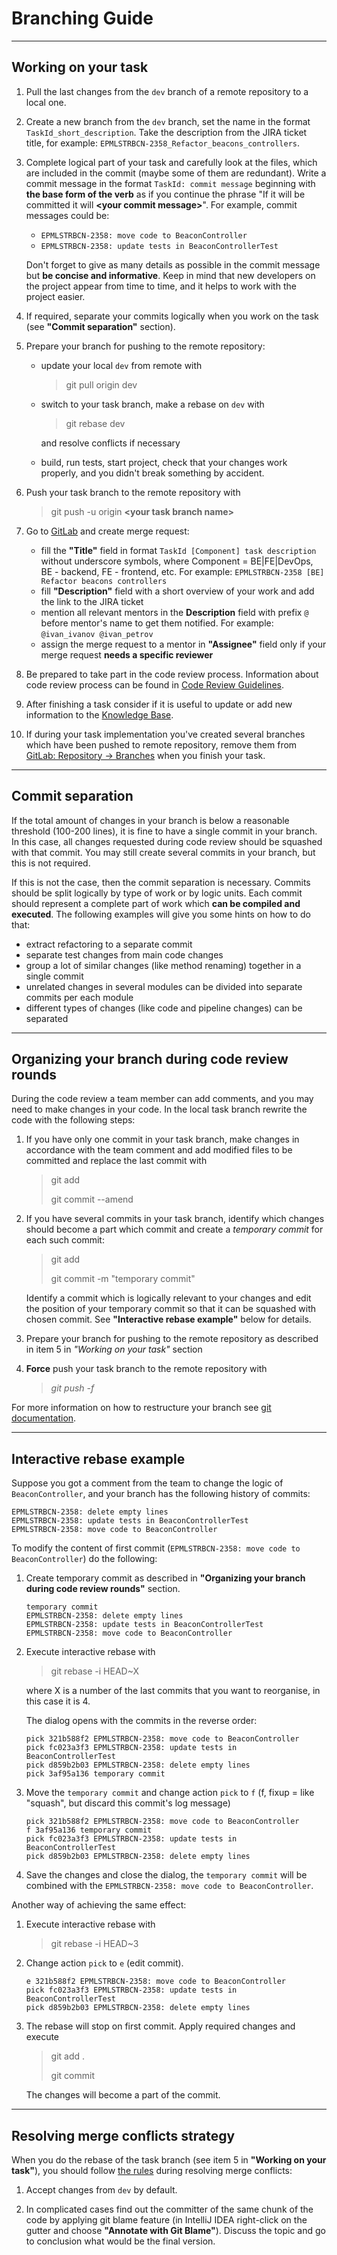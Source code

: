 # Branching Guide

---

## Working on your task

1. Pull the last changes from the `dev` branch of a remote repository to a local one.

2. Create a new branch from the `dev` branch, set the name in the format `TaskId_short_description`.
   Take the description from the JIRA ticket title, for example: `EPMLSTRBCN-2358_Refactor_beacons_controllers`.

3. Complete logical part of your task and carefully look at the files, which are included in the commit 
   (maybe some of them are redundant). Write a commit message in the format `TaskId: commit message` beginning 
   with **the base form of the verb** as if you continue the phrase "If it will be committed it will **\<your commit
   message\>**".
   For example, commit messages could be:
    - `EPMLSTRBCN-2358: move code to BeaconController`
    - `EPMLSTRBCN-2358: update tests in BeaconControllerTest`
   
   Don't forget to give as many details as possible in the commit message but **be concise and informative**. 
   Keep in mind that new developers on the project appear from time to time, and it helps to work with the project 
   easier.

4. If required, separate your commits logically when you work on the task (see **"Commit separation"** section).

5. Prepare your branch for pushing to the remote repository:

    - update your local `dev` from remote with
      > git pull origin dev

    - switch to your task branch, make a rebase on `dev` with
      > git rebase dev

      and resolve conflicts if necessary

    - build, run tests, start project, check that your changes work properly,
      and you didn't break something by accident.

6. Push your task branch to the remote repository with
   > git push -u origin **\<your task branch name\>**

7. Go to [GitLab](https://git.epam.com/epm-lstr/epm-lstr-bcn) and create merge request:
    - fill the **"Title"** field in format `TaskId [Component] task description` without underscore symbols,
      where Component = BE|FE|DevOps, BE - backend, FE - frontend, etc.
      For example: `EPMLSTRBCN-2358 [BE] Refactor beacons controllers`
    - fill **"Description"** field with a short overview of your work and add the link to the JIRA ticket
    - mention all relevant mentors in the **Description** field with prefix `@` before mentor's name to get
      them notified. For example: `@ivan_ivanov @ivan_petrov`
    - assign the merge request to a mentor in **"Assignee"** field only if your merge request
      **needs a specific reviewer**

8. Be prepared to take part in the code review process. Information about code review process can be found in
   [Code Review Guidelines](https://kb.epam.com/display/EJAVACC/Code+Review+Guidelines).

9. After finishing a task consider if it is useful to update or add new information to the
   [Knowledge Base](https://kb.epam.com/pages/viewpage.action?pageId=467207975).
   
10. If during your task implementation you've created several branches which have been pushed to remote repository,
    remove them from [GitLab: Repository -> Branches](https://git.epam.com/epm-lstr/epm-lstr-bcn/bcnadm/-/branches)
    when you finish your task.

---

## Commit separation

If the total amount of changes in your branch is below a reasonable threshold (100-200 lines), it is fine to
have a single commit in your branch. In this case, all changes requested during code review should be squashed
with that commit. You may still create several commits in your branch, but this is not required.

If this is not the case, then the commit separation is necessary. Commits should be split logically by type of work
or by logic units. Each commit should represent a complete part of work which **can be compiled and executed**.
The following examples will give you some hints on how to do that:
- extract refactoring to a separate commit
- separate test changes from main code changes
- group a lot of similar changes (like method renaming) together in a single commit
- unrelated changes in several modules can be divided into separate commits per each module
- different types of changes (like code and pipeline changes) can be separated

---

## Organizing your branch during code review rounds

During the code review a team member can add comments, and you may need to make changes in your code.
In the local task branch rewrite the code with the following steps:

1. If you have only one commit in your task branch, make changes in accordance with the team comment and
   add modified files to be committed and replace the last commit with
   > git add
   > 
   > git commit --amend

2. If you have several commits in your task branch, identify which changes should become a part which commit
   and create a _temporary commit_ for each such commit:
   > git add
   > 
   > git commit -m "temporary commit"
   
   Identify a commit which is logically relevant to your changes and edit the position of your temporary commit
   so that it can be squashed with chosen commit. See **"Interactive rebase example"** below for details.

3. Prepare your branch for pushing to the remote repository as described in item 5 in *"Working on your task"* section

4. **Force** push your task branch to the remote repository with
   > _git push -f_

For more information on how to restructure your branch see
[git documentation](https://git-scm.com/book/en/v2/Git-Tools-Rewriting-History).

___

## Interactive rebase example

Suppose you got a comment from the team to change the logic of `BeaconController`,
and your branch has the following history of commits:

```
EPMLSTRBCN-2358: delete empty lines
EPMLSTRBCN-2358: update tests in BeaconControllerTest
EPMLSTRBCN-2358: move code to BeaconController
```

To modify the content of first commit (`EPMLSTRBCN-2358: move code to BeaconController`) do the following:

1. Create temporary commit as described in **"Organizing your branch during code review rounds"** section.

   ```
   temporary commit
   EPMLSTRBCN-2358: delete empty lines
   EPMLSTRBCN-2358: update tests in BeaconControllerTest
   EPMLSTRBCN-2358: move code to BeaconController
   ```

2. Execute interactive rebase with
    > git rebase -i HEAD~X

    where X is a number of the last commits that you want to reorganise, in this case it is 4.

    The dialog opens with the commits in the reverse order:

    ```
    pick 321b588f2 EPMLSTRBCN-2358: move code to BeaconController 
    pick fc023a3f3 EPMLSTRBCN-2358: update tests in BeaconControllerTest
    pick d859b2b03 EPMLSTRBCN-2358: delete empty lines
    pick 3af95a136 temporary commit
    ```

3. Move the `temporary commit` and change action `pick` to `f` (f, fixup <commit> = like "squash", but discard
this commit's log message)

    ```
    pick 321b588f2 EPMLSTRBCN-2358: move code to BeaconController
    f 3af95a136 temporary commit
    pick fc023a3f3 EPMLSTRBCN-2358: update tests in BeaconControllerTest
    pick d859b2b03 EPMLSTRBCN-2358: delete empty lines
    ```

4. Save the changes and close the dialog, the `temporary commit` will be combined with the
`EPMLSTRBCN-2358: move code to BeaconController`.

Another way of achieving the same effect:

1. Execute interactive rebase with
   > git rebase -i HEAD~3
   
2. Change action `pick` to `e` (edit commit).

    ```
    e 321b588f2 EPMLSTRBCN-2358: move code to BeaconController 
    pick fc023a3f3 EPMLSTRBCN-2358: update tests in BeaconControllerTest
    pick d859b2b03 EPMLSTRBCN-2358: delete empty lines
    ```
3. The rebase will stop on first commit. Apply required changes and execute
   > git add .
   > 
   > git commit
    
   The changes will become a part of the commit.

___

## Resolving merge conflicts strategy

When you do the rebase of the task branch (see item 5 in **"Working on your task"**),
you should follow [the rules](https://git-scm.com/book/en/v2/Git-Branching-Basic-Branching-and-Merging)
during resolving merge conflicts:

1. Accept changes from `dev` by default.

2. In complicated cases find out the committer of the same chunk of the code by applying git blame feature
   (in IntelliJ IDEA right-click on the gutter and choose **"Annotate with Git Blame"**). Discuss the topic and
   go to conclusion what would be the final version.
